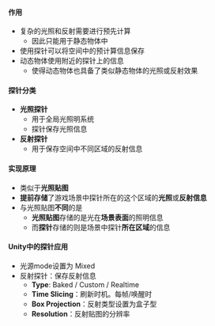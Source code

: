 #### 作用
- 复杂的光照和反射需要进行预先计算
	- 因此只能用于静态物体中
- 使用探针可以将空间中的预计算信息保存
- 动态物体使用附近的探针上的信息
	- 使得动态物体也具备了类似静态物体的光照或反射效果

#### 探针分类
- **光照探针**
	- 用于全局光照明系统
	- 探针保存光照信息
- **反射探针**
	- 用于保存空间中不同区域的反射信息

#### 实现原理
- 类似于**光照贴图**
- **提前存储**了游戏场景中探针所在的这个区域的**光照**或**反射信息**
- 与光照贴图**不同**的是
	- **光照贴图**存储的是光在**场景表面**的照明信息
	- 而**探针**存储的则是场景中探针**所在区域**的信息


#### Unity中的探针应用
- 光源mode设置为 Mixed 
- 反射探针：保存反射信息
	- **Type**: Baked / Custom / Realtime
	- **Time Slicing**：刷新时机。每帧/唤醒时
	- **Box Projection**：反射类型设置为盒子型
	- **Resolution**：反射贴图的分辨率